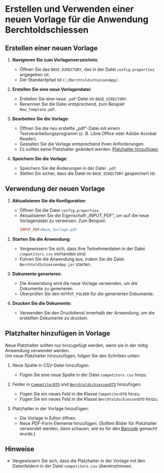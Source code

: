 # Erstellen und Verwenden einer neuen Vorlage für die Anwendung Berchtoldschiessen

## Erstellen einer neuen Vorlage

1. **Navigieren Sie zum Vorlagenverzeichnis**:
    - Öffnen Sie das `BASE_DIRECTORY`, das in der Datei `config.properties` angegeben ist.
    - Der Standardpfad ist `C:/BerchtoldschiessenApp/`.

2. **Erstellen Sie eine neue Vorlagendatei**:
    - Erstellen Sie eine neue `.pdf`-Datei im `BASE_DIRECTORY`.
    - Benennen Sie die Datei entsprechend, zum Beispiel `New_Template.pdf`.

3. **Bearbeiten Sie die Vorlage**:
    - Öffnen Sie die neu erstellte „pdf“-Datei mit einem Textverarbeitungsprogramm (z. B. Libre Office oder Adobe Acrobat Reader).
    - Gestalten Sie die Vorlage entsprechend Ihren Anforderungen.
    - Es sollten keine Platzhalter geändert werden. [Platzhalter hinzufügen](#Platzhalter-hinzufügen).

4. **Speichern Sie die Vorlage**:
    - Speichern Sie die Änderungen in der Datei `.pdf`.
    - Stellen Sie sicher, dass die Datei im `BASE_DIRECTORY` gespeichert ist.

## Verwendung der neuen Vorlage

1. **Aktualisieren Sie die Konfiguration**:
    - Öffnen Sie die Datei `config.properties`.
    - Aktualisieren Sie die Eigenschaft „INPUT_PDF“, um auf die neue Vorlagendatei zu verweisen. Zum Beispiel:
      ```ini
      INPUT_PDF=Neue_Vorlage.pdf
      ```

2. **Starten Sie die Anwendung**:
    - Vergewissern Sie sich, dass Ihre Teilnehmerdaten in der Datei `competitors.csv` vorhanden sind.
    - Führen Sie die Anwendung aus, indem Sie die Datei `BerchtoldSchiessenApp.jar` starten.

3. **Dokumente generieren**:
    - Die Anwendung wird die neue Vorlage verwenden, um die Dokumente zu generieren.
    - Überprüfen Sie den `OUTPUT_FOLDER` für die generierten Dokumente.

4. **Drucken Sie die Dokumente**:
    - Verwenden Sie den Druckdienst innerhalb der Anwendung, um die erstellten Dokumente zu drucken.

## Platzhalter hinzufügen in Vorlage

Neue Platzhalter sollten nur hinzugefügt werden, wenn sie in der nötig Anwendung verwendet werden. <br>
Um neue Platzhalter hinzuzufügen, folgen Sie den Schritten unten:

1. Neue Spalte in CSV-Datei hinzufügen:
    - Fügen Sie eine neue Spalte in der Datei `competitors.csv` hinzu.

2. Felder in [`CompetitorDTO`](../main/java/com/jaboumal/dto/CompetitorDTO.java) und [
   `BerchtoldschiessenDTO`](../main/java/com/jaboumal/dto/xml/BerchtoldschiessenDTO.java) hinzufügen:
    - Fügen Sie ein neues Feld in die Klasse `CompetitorDTO` hinzu.
    - Fügen Sie ein neues Feld in die Klasse `BerchtoldschiessenDTO` hinzu.
3. Platzhalter in der Vorlage hinzufügen:
    - Die Vorlage in Editor öffnen.
    - Neue PDF-Form Elemente hinzufügen. (Sollten Bilder für Platzhalter verwendet werden, dann schauen, wie es für den [Barcode](../main/java/com/jaboumal/services/PDFService.java) gemacht wurde.)

## Hinweise

- Vergewissern Sie sich, dass die Platzhalter in der Vorlage mit den Datenfeldern in der Datei `competitors.csv`
  übereinstimmen.